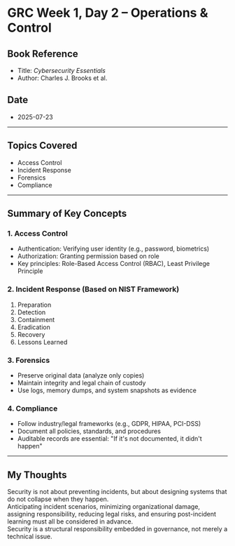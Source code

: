 # GRC Week 1, Day 2 – Operations & Control

## Book Reference  
- Title: *Cybersecurity Essentials*  
- Author: Charles J. Brooks et al.  

## Date  
- 2025-07-23

---

## Topics Covered  
- Access Control  
- Incident Response  
- Forensics  
- Compliance  

---

## Summary of Key Concepts

### 1. Access Control  
- Authentication: Verifying user identity (e.g., password, biometrics)  
- Authorization: Granting permission based on role  
- Key principles: Role-Based Access Control (RBAC), Least Privilege Principle  

### 2. Incident Response (Based on NIST Framework)  
1. Preparation  
2. Detection  
3. Containment  
4. Eradication  
5. Recovery  
6. Lessons Learned  

### 3. Forensics  
- Preserve original data (analyze only copies)  
- Maintain integrity and legal chain of custody  
- Use logs, memory dumps, and system snapshots as evidence  

### 4. Compliance  
- Follow industry/legal frameworks (e.g., GDPR, HIPAA, PCI-DSS)  
- Document all policies, standards, and procedures  
- Auditable records are essential: "If it's not documented, it didn't happen"

---

## My Thoughts  
Security is not about preventing incidents, but about designing systems that do not collapse when they happen.  
Anticipating incident scenarios, minimizing organizational damage, assigning responsibility, reducing legal risks, and ensuring post-incident learning must all be considered in advance.  
Security is a structural responsibility embedded in governance, not merely a technical issue.
